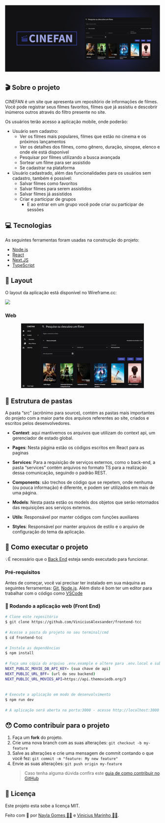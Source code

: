 <h1 align="center">
    <img alt="CINEFAN" title="#CINEFAN" src="./assets/banner-com-img-brilho-na-img.png" />
</h1>

## 🎬 Sobre o projeto

CINEFAN é um site que apresenta um repositório de informações de filmes. Você pode registrar seus filmes favoritos, filmes que já assistiu e descobrir inúmeros outros através do filtro presente no site.

Os usuários terão acesso a aplicação mobile, onde poderão:

- Usuário sem cadastro:
  - Ver os filmes mais populares, filmes que estão no cinema e os próximos lançamentos
  - Ver os detalhes dos filmes, como gênero, duração, sinopse, elenco e onde ele está disponível
  - Pesquisar por filmes utilizando a busca avançada
  - Sortear um filme para ser assistido
  - Se cadastrar na plataforma
- Usuário cadastrado, além das funcionalidades para os usuários sem cadastro, também é possível:
  - Salvar filmes como favoritos
  - Salvar filmes para serem assistidos
  - Salvar filmes já assistidos
  - Criar e participar de grupos
    - E ao entrar em um grupo você pode criar ou participar de sessões

## 💻 Tecnologias

As seguintes ferramentas foram usadas na construção do projeto:

- [Node.js][nodejs]
- [React][reactjs]
- [Next.JS][nextjs]
- [TypeScript][typescript]

## 🎨 Layout

O layout da aplicação está disponível no Wireframe.cc:

<a href="https://wireframe.cc/pro/pp/635115ec2575591">
  <img src="https://img.shields.io/badge/Acessar%20Layout-Wireframe-brightgreen">
</a>

### Web

<p align="center" style="display: flex; align-items: flex-start; justify-content: center;">
  <img alt="Tela descubra" title="Tela descubra" src="./assets/tela-descubra.png" width="400px">
</p>

## 📁 Estrutura de pastas

A pasta “src” (acrônimo para source), contém as pastas mais importantes do projeto com a maior parte dos arquivos referentes ao site, criados e escritos pelos desenvolvedores.

- **Context**: aqui mantivemos os arquivos que utilizam do context api, um gerenciador de estado global.

- **Pages**: Nesta página estão os códigos escritos em React para as paginas

- **Services**: Para a requisição de serviços externos, como o back-end, a pasta “services” contém arquivos no formato TS para a realização dessa comunicação, seguindo o padrão REST.

- **Components**: são trechos de código que se repetem, onde nenhuma (ou pouca informação) é diferente, e podem ser utilizados em mais de uma página.

- **Models**: Nesta pasta estão os models dos objetos que serão retornados das requisições aos serviços externos.

- **Utils**: Responsável por manter códigos com funções auxiliares

- **Styles**: Responsável por manter arquivos de estilo e o arquivo de configuração do tema da aplicação.

## 🚀 Como executar o projeto

💡É necessário que o [Back End](https://github.com/ViniciusAlexsander/backend-tcc) esteja sendo executado para funcionar.

### Pré-requisitos

Antes de começar, você vai precisar ter instalado em sua máquina as seguintes ferramentas:
[Git](https://git-scm.com), [Node.js][nodejs].
Além disto é bom ter um editor para trabalhar com o código como [VSCode][vscode]

### 🧭 Rodando a aplicação web (Front End)

```bash
# Clone este repositório
$ git clone https://github.com/ViniciusAlexsander/frontend-tcc

# Acesse a pasta do projeto no seu terminal/cmd
$ cd frontend-tcc

# Instale as dependências
$ npm install

# Faça uma cópia do arquivo .env.example e altere para .env.local e substitua os valores das variáveis de ambiente
NEXT_PUBLIC_MOVIE_DB_API_KEY= (sua chave de api)
NEXT_PUBLIC_URL_BFF= (url do seu backend)
NEXT_PUBLIC_URL_MOVIES_API=https://api.themoviedb.org/3


# Execute a aplicação em modo de desenvolvimento
$ npm run dev

# A aplicação será aberta na porta:3000 - acesse http://localhost:3000
```

## 😯 Como contribuir para o projeto

1. Faça um **fork** do projeto.
2. Crie uma nova branch com as suas alterações: `git checkout -b my-feature`
3. Salve as alterações e crie uma mensagem de commit contando o que você fez: `git commit -m "feature: My new feature"`
4. Envie as suas alterações: `git push origin my-feature`
   > Caso tenha alguma dúvida confira este [guia de como contribuir no GitHub](https://github.com/firstcontributions/first-contributions)

## 📝 Licença

Este projeto esta sobe a licença MIT.

Feito com 💜 por [Nayla Gomes 👩‍💻](https://www.linkedin.com/in/naygo/) e [Vinicius Marinho 👨‍💻](https://www.linkedin.com/in/vinicius-alexsander-lima-marinho/).

[nodejs]: https://nodejs.org/
[typescript]: https://www.typescriptlang.org/
[reactjs]: https://reactjs.org
[nextjs]: https://nextjs.org/
[yarn]: https://yarnpkg.com/
[vscode]: https://code.visualstudio.com/
[vceditconfig]: https://marketplace.visualstudio.com/items?itemName=EditorConfig.EditorConfig
[license]: https://opensource.org/licenses/MIT
